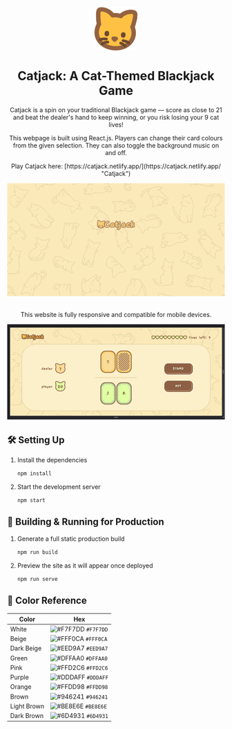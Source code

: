 <div align="center">
  <img alt="Logo" src="https://raw.githubusercontent.com/ninaespiritu/Catjack/main/public/logo192.png" width="100" />
</div>

<h1 align="center">
  Catjack: A Cat-Themed Blackjack Game
</h1>

<p align="center">
  Catjack is a spin on your traditional Blackjack game — score as close to 21 and beat the dealer's hand to keep winning, or you risk losing your 9 cat lives!
</p>

<p align="center">
  This webpage is built using React.js. Players can change their card colours from the given selection. They can also toggle the background music on and off.
</p>

<p align="center">
  Play Catjack here: [https://catjack.netlify.app/](https://catjack.netlify.app/ "Catjack")
</p>

<div align="center">
  <img src="https://raw.githubusercontent.com/ninaespiritu/Catjack/main/src/assets/gifCatjack.gif" />
</div>

<br />
<p align="center">
  This website is fully responsive and compatible for mobile devices.
</p>
<div align="center">
  <img src="https://raw.githubusercontent.com/ninaespiritu/Catjack/main/src/assets/gifResponsive.gif" />
</div>

## 🛠 Setting Up

1. Install the dependencies

   ```sh
   npm install
   ```

2. Start the development server

   ```sh
   npm start
   ```

## 🚀 Building & Running for Production

1. Generate a full static production build

   ```sh
   npm run build
   ```

1. Preview the site as it will appear once deployed

   ```sh
   npm run serve
   ```

## 🎨 Color Reference

| Color          | Hex                                                                |
| -------------- | ------------------------------------------------------------------ |
| White          | ![#F7F7DD](https://via.placeholder.com/10/F7F7DD?text=+) `#F7F7DD` |
| Beige          | ![#FFF0CA](https://via.placeholder.com/10/FFF0CA?text=+) `#FFF0CA` |
| Dark Beige     | ![#EED9A7](https://via.placeholder.com/10/EED9A7?text=+) `#EED9A7` |
| Green          | ![#DFFAA0](https://via.placeholder.com/10/DFFAA0?text=+) `#DFFAA0` |
| Pink           | ![#FFD2C6](https://via.placeholder.com/10/FFD2C6?text=+) `#FFD2C6` |
| Purple         | ![#DDDAFF](https://via.placeholder.com/10/DDDAFF?text=+) `#DDDAFF` |
| Orange         | ![#FFDD98](https://via.placeholder.com/10/FFDD98?text=+) `#FFDD98` |
| Brown          | ![#946241](https://via.placeholder.com/10/946241?text=+) `#946241` |
| Light Brown    | ![#BE8E6E](https://via.placeholder.com/10/BE8E6E?text=+) `#BE8E6E` |
| Dark Brown     | ![#6D4931](https://via.placeholder.com/10/6D4931?text=+) `#6D4931` |

